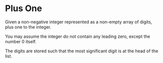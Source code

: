 # Plus One

Given a non-negative integer represented as a non-empty array of digits, plus one to the integer.

You may assume the integer do not contain any leading zero, except the number 0 itself.

The digits are stored such that the most significant digit is at the head of the list.